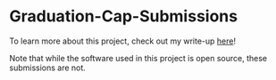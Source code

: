 # Graduation-Cap-Submissions

To learn more about this project, check out my write-up [here](https://idreesinc.com/about-graduation.html?utm_source=github&utm_medium=readme&utm_campaign=graduation-cap)!

Note that while the software used in this project is open source, these submissions are not.
